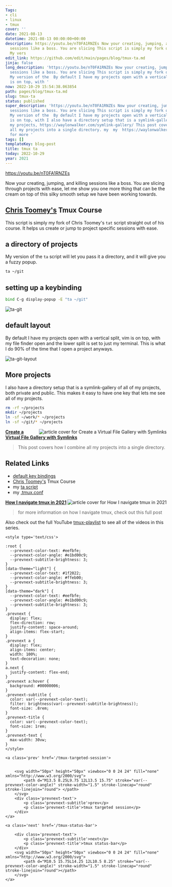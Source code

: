 ```yaml
---
Tags:
- cli
- linux
- tmux
cover: ''
date: 2021-08-13
datetime: 2021-08-13 00:00:00+00:00
description: https://youtu.be/nT0FA1RNZEs Now your creating, jumping, and killing
  sessions like a boss. You are slicing This script is simply my fork of Chris Toomey
  My vers
edit_link: https://github.com/edit/main/pages/blog/tmux-ta.md
jinja: false
long_description: 'https://youtu.be/nT0FA1RNZEs Now your creating, jumping, and killing
  sessions like a boss. You are slicing This script is simply my fork of Chris Toomey
  My version of the  By default I have my projects open with a vertical split, vim
  is on top, with '
now: 2022-10-29 15:54:38.063854
path: pages/blog/tmux-ta.md
slug: tmux-ta
status: published
super_description: 'https://youtu.be/nT0FA1RNZEs Now your creating, jumping, and killing
  sessions like a boss. You are slicing This script is simply my fork of Chris Toomey
  My version of the  By default I have my projects open with a vertical split, vim
  is on top, with I also have a directory setup that is a symlink-gallery of all of
  my projects, https://waylonwalker.com/symlink-gallery/ This post covers how I combine
  all my projects into a single directory. my  my  https://waylonwalker.com/tmux-nav-2021/
  for more '
tags: []
templateKey: blog-post
title: tmux ta
today: 2022-10-29
year: 2021
---
```


https://youtu.be/nT0FA1RNZEs

Now your creating, jumping, and killing sessions like a boss. You are slicing
through projects with ease, let me show you one more thing that can be the
cream on top of this silky smooth setup we have been working towards.

## [Chris Toomey's](https://twitter.com/christoomey) Tmux Course

This script is simply my fork of Chris Toomey's `tat` script straight out of
his course.  It helps us create or jump to project specific sessions with ease.

## a directory of projects

My version of the `ta` script will let you pass it a directory, and it will
give you a fuzzy popup.

``` bash
ta ~/git
```

## setting up a keybinding

``` bash
bind C-g display-popup -E "ta ~/git"
```

![ta-git](https://images.waylonwalker.com/ta-git.png)

## default layout

By default I have my projects open with a vertical split, vim is on top, with
my file finder open and the lower split is set to just my terminal.  This is
what I do 90% of the time that I open a project anyways.

![ta-git-layout](https://images.waylonwalker.com/ta-git-layout.png)

## More projects

I also have a directory setup that is a symlink-gallery of all of my projects,
both private and public.  This makes it easy to have one key that lets me see
all of my projects.

```bash
rm -rf ~/projects
mkdir ~/projects
ln -sf ~/work/* ~/projects
ln -sf ~/git/* ~/projects
```


<div class="onelinelink-wrapper">
    <a class="onelinelink" href="https://waylonwalker.com/symlink-gallery/">
        <img style="float: right;" align='right' src="https://covers.waylonwalker.com/symlink-gallery.jpg" alt="article cover for Create a Virtual File Gallery with Symlinks"/>
        <p><strong>Create a Virtual File Gallery with Symlinks</strong></p>
    </a>
</div>


> This post covers how I combine all my projects into a single directory.

## Related Links

* [default key bindings](https://gist.github.com/mzmonsour/8791835)
* [Chris Toomey's](https://twitter.com/christoomey) Tmux Course
* my [ta script](https://github.com/WaylonWalker/devtainer/blob/main/bin/.local/bin/ta)
* my [.tmux.conf](https://github.com/WaylonWalker/devtainer/blob/main/tmux/.tmux.conf)


<div class="onelinelink-wrapper">
    <a class="onelinelink" href="https://waylonwalker.com/tmux-nav-2021/">
        <img style="float: right;" align='right' src="https://covers.waylonwalker.com/tmux-nav-2021.jpg" alt="article cover for How I navigate tmux in 2021"/>
        <p><strong>How I navigate tmux in 2021</strong></p>
    </a>
</div>


> for more information on how I navigate tmux, check out this full post


Also check out the full YouTube
[tmux-playlist](https://www.youtube.com/playlist?list=PLTRNG6WIHETB4reAxbWza3CZeP9KL6Bkr)
to see all of the videos in this series.
<div class='prevnext'>

    <style type='text/css'>

    :root {
      --prevnext-color-text: #eefbfe;
      --prevnext-color-angle: #e1bd00c9;
      --prevnext-subtitle-brightness: 3;
    }
    [data-theme="light"] {
      --prevnext-color-text: #1f2022;
      --prevnext-color-angle: #ffeb00;
      --prevnext-subtitle-brightness: 3;
    }
    [data-theme="dark"] {
      --prevnext-color-text: #eefbfe;
      --prevnext-color-angle: #e1bd00c9;
      --prevnext-subtitle-brightness: 3;
    }
    .prevnext {
      display: flex;
      flex-direction: row;
      justify-content: space-around;
      align-items: flex-start;
    }
    .prevnext a {
      display: flex;
      align-items: center;
      width: 100%;
      text-decoration: none;
    }
    a.next {
      justify-content: flex-end;
    }
    .prevnext a:hover {
      background: #00000006;
    }
    .prevnext-subtitle {
      color: var(--prevnext-color-text);
      filter: brightness(var(--prevnext-subtitle-brightness));
      font-size: .8rem;
    }
    .prevnext-title {
      color: var(--prevnext-color-text);
      font-size: 1rem;
    }
    .prevnext-text {
      max-width: 30vw;
    }
    </style>
    
    <a class='prev' href='/tmux-targeted-session'>
    

        <svg width="50px" height="50px" viewbox="0 0 24 24" fill="none" xmlns="http://www.w3.org/2000/svg">
            <path d="M13.5 8.25L9.75 12L13.5 15.75" stroke="var(--prevnext-color-angle)" stroke-width="1.5" stroke-linecap="round" stroke-linejoin="round"> </path>
        </svg>
        <div class='prevnext-text'>
            <p class='prevnext-subtitle'>prev</p>
            <p class='prevnext-title'>tmux targeted session</p>
        </div>
    </a>
    
    <a class='next' href='/tmux-status-bar'>
    
        <div class='prevnext-text'>
            <p class='prevnext-subtitle'>next</p>
            <p class='prevnext-title'>tmux status-bar</p>
        </div>
        <svg width="50px" height="50px" viewbox="0 0 24 24" fill="none" xmlns="http://www.w3.org/2000/svg">
            <path d="M10.5 15.75L14.25 12L10.5 8.25" stroke="var(--prevnext-color-angle)" stroke-width="1.5" stroke-linecap="round" stroke-linejoin="round"></path>
        </svg>
    </a>
  </div>